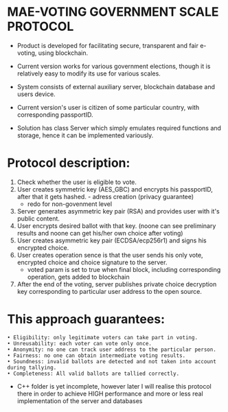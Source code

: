 # MAE-VOTING GOVERNMENT SCALE PROTOCOL

* Product is developed for facilitating secure, transparent and fair e-voting, using blockchain. 

* Current version works for various government elections, though it is relatively easy to modify its use for various scales.
 
* System consists of external auxiliary server, blockchain database and users device.

* Current version's user is citizen of some particular country, with corresponding passportID.

* Solution has class Server which simply emulates required functions and storage, hence it can be implemented variously.

# Protocol description:

1. Check whether the user is eligible to vote.
2. User creates symmetric key (AES_GBC) and encrypts his passportID, after that it gets hashed. - adress creation (privacy guarantee)
	* redo for non-govenment level
3. Server generates asymmetric key pair (RSA) and provides user with it's public content. 
4. User encrypts desired ballot with that key. (noone can see preliminary results and noone can get his/her own choice after voting) 
5. User creates asymmetric key pair (ECDSA/ecp256r1) and signs his encrypted choice. 
6. User creates operation sence is that the user sends his only vote, encrypted choice and choice signature to the server.
	* voted param is set to true when final block, including corresponding operation, gets added to blockchain
7. After the end of the voting, server publishes private choice decryption key corresponding to particular user address to the open source. 

# This approach guarantees:

	• Eligibility: only legitimate voters can take part in voting.
	• Unreusability: each voter can vote only once.
	• Anonymity: no one can track user address to the particular person. 
	• Fairness: no one can obtain intermediate voting results.
	• Soundness: invalid ballots are detected and not taken into account during tallying.
	• Completeness: All valid ballots are tallied correctly.
	
* C++ folder is yet incomplete, however later I will realise this protocol there in order to achieve HIGH performance and more or less real implementation of the server and databases

